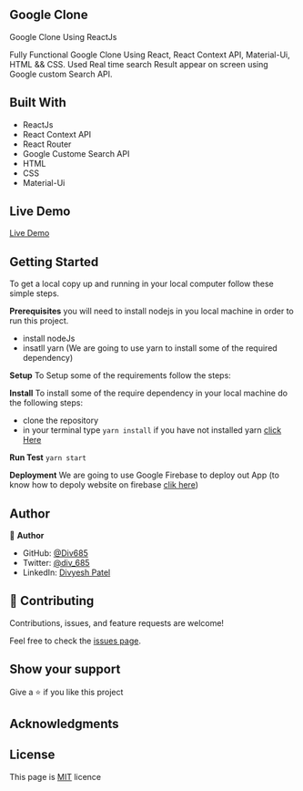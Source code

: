 ## Google Clone

Google Clone Using ReactJs

Fully Functional Google Clone Using React, React Context API, Material-Ui, HTML && CSS. Used Real time search Result appear on screen using Google custom Search API.

## Built With

- ReactJs
- React Context API
- React Router
- Google Custome Search API
- HTML
- CSS
- Material-Ui

## Live Demo

[Live Demo]()

## Getting Started

To get a local copy up and running in your local computer follow these simple steps.

**Prerequisites**
you will need to install nodejs in you local machine in order to run this project.

- install nodeJs
- insatll yarn (We are going to use yarn to install some of the required dependency)

**Setup**
To Setup some of the requirements follow the steps:

**Install**
To install some of the require dependency in your local machine do the following steps:

- clone the repository
- in your terminal type `yarn install` if you have not installed yarn [click Here](https://classic.yarnpkg.com/en/docs/getting-started)

**Run Test**
`yarn start`

**Deployment**
We are going to use Google Firebase to deploy out App (to know how to depoly website on firebase [clik here](https://firebase.google.com/docs/hosting))

## Author

:bust_in_silhouette: **Author**

- GitHub: [@Div685](https://github.com/Div685)
- Twitter: [@div_685](https://twitter.com/div_685)
- LinkedIn: [Divyesh Patel](https://www.linkedin.com/in/divyesh-patel-2a15a6107)

## :handshake: Contributing

Contributions, issues, and feature requests are welcome!

Feel free to check the [issues page](https://github.com/Div685/Google-Clone/issues).

## Show your support

Give a :star: if you like this project

## Acknowledgments

## License

This page is [MIT](https://github.com/Div685) licence

